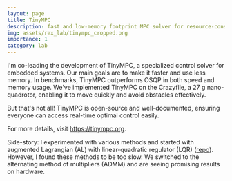 ```yaml
---
layout: page
title: TinyMPC
description: fast and low-memory footprint MPC solver for resource-constrained embedded systems
img: assets/rex_lab/tinympc_cropped.png
importance: 1
category: lab
---
```


I'm co-leading the development of TinyMPC, a specialized control solver for embedded systems. Our main goals are to make it faster and use less memory. In benchmarks, TinyMPC outperforms OSQP in both speed and memory usage. We've implemented TinyMPC on the Crazyflie, a 27 g nano-quadrotor, enabling it to move quickly and avoid obstacles effectively.

But that's not all! TinyMPC is open-source and well-documented, ensuring everyone can access real-time optimal control easily.

For more details, visit <https://tinympc.org>.

Side-story: I experimented with various methods and started with augmented Lagrangian (AL) with linear-quadratic regulator (LQR) ([repo](https://github.com/RoboticExplorationLab/TinyMPC-AL)). However, I found these methods to be too slow. We switched to the alternating method of multipliers (ADMM) and are seeing promising results on hardware.
